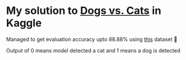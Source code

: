 # My solution to [Dogs vs. Cats](https://www.kaggle.com/competitions/dogs-vs-cats/overview) in Kaggle

Managed to get evaluation accuracy upto 88.88% using [this](https://www.kaggle.com/competitions/dogs-vs-cats/data?select=train.zip) dataset 🥲

Output of 0 means model detected a cat and 1 means a dog is detected